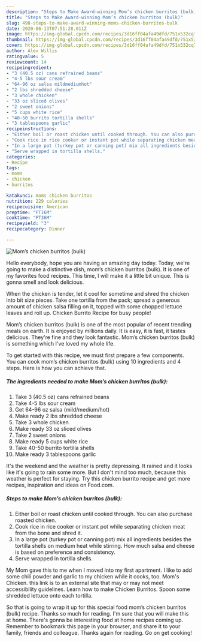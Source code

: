 ```yaml
---
description: "Steps to Make Award-winning Mom’s chicken burritos (bulk)"
title: "Steps to Make Award-winning Mom’s chicken burritos (bulk)"
slug: 498-steps-to-make-award-winning-moms-chicken-burritos-bulk
date: 2020-06-13T07:51:28.011Z
image: https://img-global.cpcdn.com/recipes/3d16ff04afa49dfd/751x532cq70/moms-chicken-burritos-bulk-recipe-main-photo.jpg
thumbnail: https://img-global.cpcdn.com/recipes/3d16ff04afa49dfd/751x532cq70/moms-chicken-burritos-bulk-recipe-main-photo.jpg
cover: https://img-global.cpcdn.com/recipes/3d16ff04afa49dfd/751x532cq70/moms-chicken-burritos-bulk-recipe-main-photo.jpg
author: Alex Willis
ratingvalue: 5
reviewcount: 14
recipeingredient:
- "3 (40.5 oz) cans refrained beans"
- "4-5 lbs sour cream"
- "64-96 oz salsa mildmediumhot"
- "2 lbs shredded cheese"
- "3 whole chicken"
- "33 oz sliced olives"
- "2 sweet onions"
- "5 cups white rice"
- "40-50 burrito tortilla shells"
- "3 tablespoons garlic"
recipeinstructions:
- "Either boil or roast chicken until cooked through. You can also purchase roasted chicken."
- "Cook rice in rice cooker or instant pot while separating chicken meat from the bone and shred it."
- "In a large pot (turkey pot or canning pot) mix all ingredients besides the tortilla shells on medium heat while stirring. How much salsa and cheese is based on preference and consistency."
- "Serve wrapped in tortilla shells."
categories:
- Recipe
tags:
- moms
- chicken
- burritos

katakunci: moms chicken burritos 
nutrition: 229 calories
recipecuisine: American
preptime: "PT16M"
cooktime: "PT36M"
recipeyield: "3"
recipecategory: Dinner

---
```



![Mom’s chicken burritos (bulk)](https://img-global.cpcdn.com/recipes/3d16ff04afa49dfd/751x532cq70/moms-chicken-burritos-bulk-recipe-main-photo.jpg)

Hello everybody, hope you are having an amazing day today. Today, we're going to make a distinctive dish, mom’s chicken burritos (bulk). It is one of my favorites food recipes. This time, I will make it a little bit unique. This is gonna smell and look delicious.

When the chicken is tender, let it cool for sometime and shred the chicken into bit size pieces. Take one tortilla from the pack; spread a generous amount of chicken salsa filling on it, topped with some chopped lettuce leaves and roll up. Chicken Burrito Recipe for busy people!

Mom’s chicken burritos (bulk) is one of the most popular of recent trending meals on earth. It is enjoyed by millions daily. It is easy, it is fast, it tastes delicious. They're fine and they look fantastic. Mom’s chicken burritos (bulk) is something which I've loved my whole life.


To get started with this recipe, we must first prepare a few components. You can cook mom’s chicken burritos (bulk) using 10 ingredients and 4 steps. Here is how you can achieve that.

<!--inarticleads1-->

##### The ingredients needed to make Mom’s chicken burritos (bulk):

1. Take 3 (40.5 oz) cans refrained beans
1. Take 4-5 lbs sour cream
1. Get 64-96 oz salsa (mild/medium/hot)
1. Make ready 2 lbs shredded cheese
1. Take 3 whole chicken
1. Make ready 33 oz sliced olives
1. Take 2 sweet onions
1. Make ready 5 cups white rice
1. Take 40-50 burrito tortilla shells
1. Make ready 3 tablespoons garlic


It&#39;s the weekend and the weather is pretty depressing. It rained and it looks like it&#39;s going to rain some more. But I don&#39;t mind too much, because this weather is perfect for staying. Try this chicken burrito recipe and get more recipes, inspiration and ideas on Food.com. 

<!--inarticleads2-->

##### Steps to make Mom’s chicken burritos (bulk):

1. Either boil or roast chicken until cooked through. You can also purchase roasted chicken.
1. Cook rice in rice cooker or instant pot while separating chicken meat from the bone and shred it.
1. In a large pot (turkey pot or canning pot) mix all ingredients besides the tortilla shells on medium heat while stirring. How much salsa and cheese is based on preference and consistency.
1. Serve wrapped in tortilla shells.


My Mom gave this to me when I moved into my first apartment. I like to add some chili powder and garlic to my chicken while it cooks, too. Mom&#39;s Chicken. this link is to an external site that may or may not meet accessibility guidelines. Learn how to make Chicken Burritos. Spoon some shredded lettuce onto each tortilla. 

So that is going to wrap it up for this special food mom’s chicken burritos (bulk) recipe. Thanks so much for reading. I'm sure that you will make this at home. There's gonna be interesting food at home recipes coming up. Remember to bookmark this page in your browser, and share it to your family, friends and colleague. Thanks again for reading. Go on get cooking!
